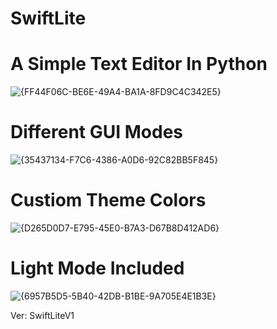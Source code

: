 # SwiftLite
# A Simple Text Editor In Python
![{FF44F06C-BE6E-49A4-BA1A-8FD9C4C342E5}](https://github.com/user-attachments/assets/1bcbffd2-6e37-4ab8-a4e9-ba9ee1baa3d7)

# Different GUI Modes
![{35437134-F7C6-4386-A0D6-92C82BB5F845}](https://github.com/user-attachments/assets/5f110c7b-d27d-4aa2-a694-44e1a8ba61ed)

# Custiom Theme Colors
![{D265D0D7-E795-45E0-B7A3-D67B8D412AD6}](https://github.com/user-attachments/assets/ad2516f4-5b18-4675-95da-4e5a39ffd729)

# Light Mode Included
![{6957B5D5-5B40-42DB-B1BE-9A705E4E1B3E}](https://github.com/user-attachments/assets/1bd04a61-7093-47bd-9b64-c40d87af7a23)

Ver: SwiftLiteV1

